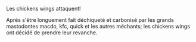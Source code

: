 Les chickens wings attaquent!

Après s'être longuement fait déchiqueté et carbonisé par les grands mastodontes macdo, kfc, quick et les autres méchants; les chickens wings ont décidé de prendre leur revanche. 
